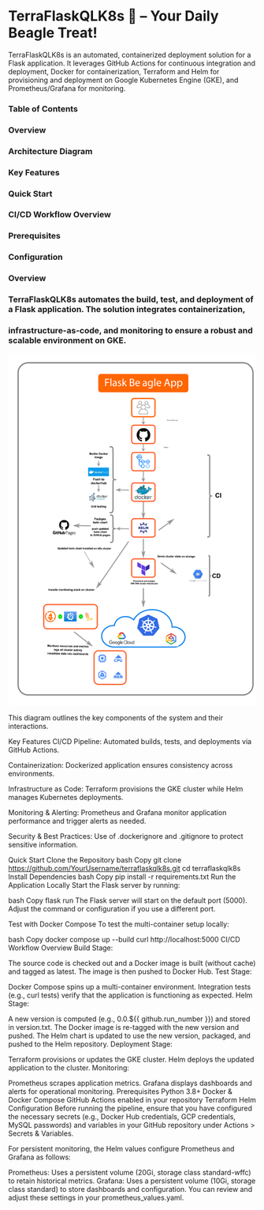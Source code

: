 # TerraFlaskQLK8s 🐶 – Your Daily Beagle Treat!
TerraFlaskQLK8s is an automated, containerized deployment solution for a Flask application. It leverages GitHub Actions for continuous integration and deployment, Docker for containerization, Terraform and Helm for provisioning and deployment on Google Kubernetes Engine (GKE), and Prometheus/Grafana for monitoring.

### Table of Contents
### Overview
### Architecture Diagram
### Key Features
### Quick Start
### CI/CD Workflow Overview
### Prerequisites
### Configuration
### Overview
### TerraFlaskQLK8s automates the build, test, and deployment of a Flask application. The solution integrates containerization,
### infrastructure-as-code, and monitoring to ensure a robust and scalable environment on GKE. 

![alt text](images/terraflaskqlk8s2.drawio.svg)



This diagram outlines the key components of the system and their interactions.

Key Features
CI/CD Pipeline:
Automated builds, tests, and deployments via GitHub Actions.

Containerization:
Dockerized application ensures consistency across environments.

Infrastructure as Code:
Terraform provisions the GKE cluster while Helm manages Kubernetes deployments.

Monitoring & Alerting:
Prometheus and Grafana monitor application performance and trigger alerts as needed.

Security & Best Practices:
Use of .dockerignore and .gitignore to protect sensitive information.

Quick Start
Clone the Repository
bash
Copy
git clone https://github.com/YourUsername/terraflaskqlk8s.git
cd terraflaskqlk8s
Install Dependencies
bash
Copy
pip install -r requirements.txt
Run the Application Locally
Start the Flask server by running:

bash
Copy
flask run
The Flask server will start on the default port (5000). Adjust the command or configuration if you use a different port.

Test with Docker Compose
To test the multi-container setup locally:

bash
Copy
docker compose up --build
curl http://localhost:5000
CI/CD Workflow Overview
Build Stage:

The source code is checked out and a Docker image is built (without cache) and tagged as latest.
The image is then pushed to Docker Hub.
Test Stage:

Docker Compose spins up a multi-container environment.
Integration tests (e.g., curl tests) verify that the application is functioning as expected.
Helm Stage:

A new version is computed (e.g., 0.0.${{ github.run_number }}) and stored in version.txt.
The Docker image is re-tagged with the new version and pushed.
The Helm chart is updated to use the new version, packaged, and pushed to the Helm repository.
Deployment Stage:

Terraform provisions or updates the GKE cluster.
Helm deploys the updated application to the cluster.
Monitoring:

Prometheus scrapes application metrics.
Grafana displays dashboards and alerts for operational monitoring.
Prerequisites
Python 3.8+
Docker & Docker Compose
GitHub Actions enabled in your repository
Terraform
Helm
Configuration
Before running the pipeline, ensure that you have configured the necessary secrets (e.g., Docker Hub credentials, GCP credentials, MySQL passwords) and variables in your GitHub repository under Actions > Secrets & Variables.

For persistent monitoring, the Helm values configure Prometheus and Grafana as follows:

Prometheus:
Uses a persistent volume (20Gi, storage class standard-wffc) to retain historical metrics.
Grafana:
Uses a persistent volume (10Gi, storage class standard) to store dashboards and configuration.
You can review and adjust these settings in your prometheus_values.yaml.

[def]: image.png